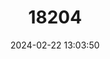 ---
title: "18204"
category: "Procambarus milleri"
draft: false
date: 2024-02-22 13:03:50
languages:
  English: ["Miami Cave Crayfish"]
---